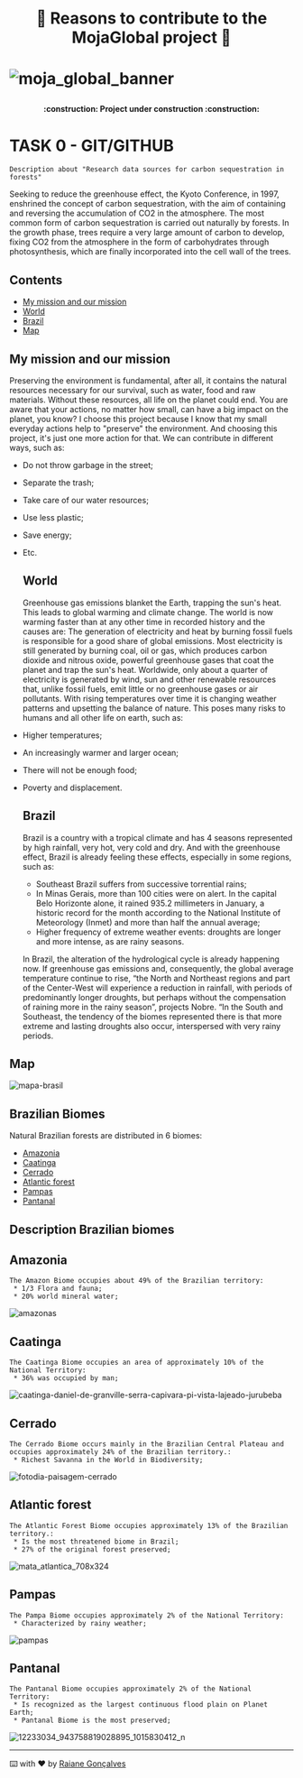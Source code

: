 <h1 align="center"> 🌳 Reasons to contribute to the MojaGlobal project 🌳 <h1>

![moja_global_banner](https://user-images.githubusercontent.com/86757942/195182264-f6e17339-b56c-4519-8d5d-df63d4766244.jpg)
<h4 align="center"> 
    :construction:  Project under construction  :construction:
</h4>
    
   # TASK 0 - GIT/GITHUB
 ```
 Description about "Research data sources for carbon sequestration in forests"
```
   Seeking to reduce the greenhouse effect, the Kyoto Conference, in 1997, enshrined the concept of carbon sequestration, with the aim of containing and reversing the accumulation of CO2 in the atmosphere. The most common form of carbon sequestration is carried out naturally by forests. In the growth phase, trees require a very large amount of carbon to develop, fixing CO2 from the atmosphere in the form of carbohydrates through photosynthesis, which are finally incorporated into the cell wall of the trees.
    
    
  ## Contents
  * [My mission and our mission](#my-mission-and-our-mission)
  * [World](#world)
  * [Brazil](#brazil)
  * [Map](#map)
  
    
  ## My mission and our mission
    
Preserving the environment is fundamental, after all, it contains the natural resources necessary for our survival, such as water, food and raw materials. Without these resources, all life on the planet could end. You are aware that your actions, no matter how small, can have a big impact on the planet, you know?
    I choose this project because I know that my small everyday actions help to "preserve" the environment. And choosing this project, it's just one more action for that.
We can contribute in different ways, such as:

- Do not throw garbage in the street;
- Separate the trash;
- Take care of our water resources;
- Use less plastic;
- Save energy;
- Etc.
    
    
  ## World

    Greenhouse gas emissions blanket the Earth, trapping the sun's heat. This leads to global warming and climate change. The world is now warming faster than at any other time in recorded history and the causes are: The generation of electricity and heat by burning fossil fuels is responsible for a good share of global emissions.
    Most electricity is still generated by burning coal, oil or gas, which produces carbon dioxide and nitrous oxide, powerful greenhouse gases that coat the planet and trap the sun's heat. Worldwide, only about a quarter of electricity is generated by wind, sun and other renewable resources that, unlike fossil fuels, emit little or no greenhouse gases or air pollutants. With rising temperatures over time it is changing weather patterns and upsetting the balance of nature. This poses many risks to humans and all other life on earth, such as:
- Higher temperatures;
- An increasingly warmer and larger ocean;
- There will not be enough food;
- Poverty and displacement.
  
  ## Brazil
    
  Brazil is a country with a tropical climate and has 4 seasons represented by high rainfall, very hot, very cold and dry. And with the greenhouse effect, Brazil is already feeling these effects, especially in some regions, such as:

    * Southeast Brazil suffers from successive torrential rains;
    * In Minas Gerais, more than 100 cities were on alert. In the capital Belo Horizonte alone, it rained 935.2 millimeters in January, a historic record for the month according to the National Institute of Meteorology (Inmet) and more than half the annual average;
    * Higher frequency of extreme weather events: droughts are longer and more intense, as are rainy seasons.

   In Brazil, the alteration of the hydrological cycle is already happening now. If greenhouse gas emissions and, consequently, the global average temperature continue to rise, “the North and Northeast regions and part of the Center-West will experience a reduction in rainfall, with periods of predominantly longer droughts, but perhaps without the compensation of raining more in the rainy season”, projects Nobre. “In the South and Southeast, the tendency of the biomes represented there is that more extreme and lasting droughts also occur, interspersed with very rainy periods.
    
 ## Map
 ![mapa-brasil](https://user-images.githubusercontent.com/86757942/195212391-caec640c-988f-49c5-999a-68f70eea62e6.jpg)

 ## Brazilian Biomes

 Natural Brazilian forests are distributed in 6 biomes:

* [Amazonia](#amazon9a)
* [Caatinga](#caatinga)
* [Cerrado](#cerrado)
* [Atlantic forest](#atlantic-forest)
* [Pampas](#pampas)
* [Pantanal](#pantanal)
    
## Description Brazilian biomes
    
## Amazonia
    
    The Amazon Biome occupies about 49% of the Brazilian territory:
     * 1/3 Flora and fauna;
     * 20% world mineral water;
![amazonas](https://user-images.githubusercontent.com/86757942/195215698-892d527f-81d0-4673-8816-1a015202a5d1.jpg)

 
 ## Caatinga
    
    The Caatinga Biome occupies an area of approximately 10% of the National Territory:
     * 36% was occupied by man;
![caatinga-daniel-de-granville-serra-capivara-pi-vista-lajeado-jurubeba](https://user-images.githubusercontent.com/86757942/195216942-adc0fbd6-d018-4cac-a32f-06c118c3cb80.jpg)
 
    
 ## Cerrado
    
    The Cerrado Biome occurs mainly in the Brazilian Central Plateau and occupies approximately 24% of the Brazilian territory.:
     * Richest Savanna in the World in Biodiversity;
![fotodia-paisagem-cerrado](https://user-images.githubusercontent.com/86757942/195216648-051b20b1-d060-4b04-bdf6-eac4393f6e79.jpg)

    
 ## Atlantic forest
    
    The Atlantic Forest Biome occupies approximately 13% of the Brazilian territory.:
     * Is the most threatened biome in Brazil;
     * 27% of the original forest preserved;
![mata_atlantica_708x324](https://user-images.githubusercontent.com/86757942/195216405-9be038e8-d62c-4999-9d76-5e97d137ac1f.png)
  
      
 ## Pampas
    
    The Pampa Biome occupies approximately 2% of the National Territory:
     * Characterized by rainy weather;
![pampas](https://user-images.githubusercontent.com/86757942/195216994-d3a37de1-5f5f-4ef9-8e4b-37cd231fc4f9.jpg)

    
  ## Pantanal
    
    The Pantanal Biome occupies approximately 2% of the National Territory:
     * Is recognized as the largest continuous flood plain on Planet Earth;
     * Pantanal Biome is the most preserved;
![12233034_943758819028895_1015830412_n](https://user-images.githubusercontent.com/86757942/195217057-17768d61-2924-498d-b33a-63c5dd9e6ef4.jpg)

---
⌨️ with ❤️ by [Raiane Gonçalves](https://www.linkedin.com/in/raianecgoncalves/)
